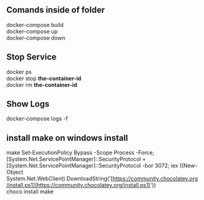## **Comands inside of folder**

docker-compose build<br>
docker-compose up<br>
docker-compose down<br>

## **Stop Service**

docker ps <br>
docker stop **the-container-id**<br>
docker rm **the-container-id**<br>

## **Show Logs**

 docker-compose logs -f<br>

## **install make on windows install**

make Set-ExecutionPolicy Bypass -Scope Process -Force; [System.Net.ServicePointManager]::SecurityProtocol = [System.Net.ServicePointManager]::SecurityProtocol -bor 3072; iex ((New-Object System.Net.WebClient).DownloadString('[https://community.chocolatey.org/install.ps1](https://community.chocolatey.org/install.ps1)')) <br>
choco install make
